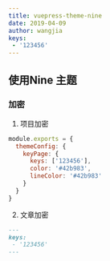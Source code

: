```yaml
---
title: vuepress-theme-nine
date: 2019-04-09
author: wangjia
keys:
 - '123456'
---
```

## 使用Nine 主题

### 加密
1. 项目加密

```js
module.exports = {
  themeConfig: {
    keyPage: {
      keys: ['123456'],
      color: '#42b983',
      lineColor: '#42b983'
    }
  }
}

```

2. 文章加密
```markdown
---
keys:
 - '123456'
---
```
